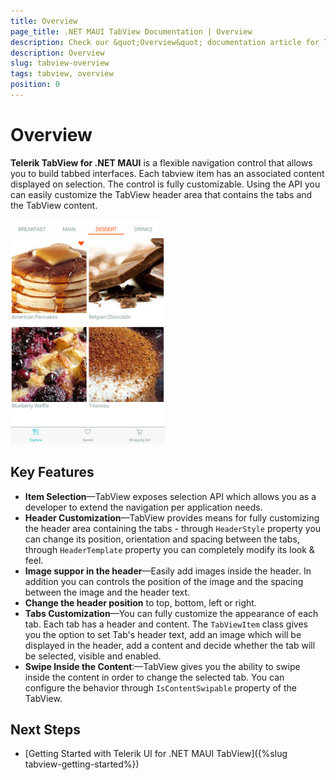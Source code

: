 ```yaml
---
title: Overview
page_title: .NET MAUI TabView Documentation | Overview
description: Check our &quot;Overview&quot; documentation article for Telerik TabView for .NET MAUI control.
description: Overview
slug: tabview-overview
tags: tabview, overview
position: 0
---
```


# Overview

**Telerik TabView for .NET MAUI** is a flexible navigation control that allows you to build tabbed interfaces. Each tabview item has an associated content displayed on selection. The control is fully customizable. Using the API you can easily customize the TabView header area that contains the tabs and the TabView content.

![TabView example](images/tabview-overview.png) 

## Key Features

* **Item Selection**&mdash;TabView exposes selection API which allows you as a developer to extend the navigation per application needs.
* **Header Customization**&mdash;TabView provides means for fully customizing the header area containing the tabs - through `HeaderStyle` property you can change its position, orientation and spacing between the tabs, through `HeaderTemplate` property you can completely modify its look &amp; feel.
* **Image suppor in the header**&mdash;Easily add images inside the header. In addition you can controls the position of the image and the spacing between the image and the header text.
* **Change the header position** to top, bottom, left or right. 
* **Tabs Customization**&mdash;You can fully customize the appearance of each tab. Each tab has a header and content. The `TabViewItem` class gives you the option to set Tab's header text, add an image which will be displayed in the header, add a content and decide whether the tab will be selected, visible and enabled.
* **Swipe Inside the Content**:&mdash;TabView gives you the ability to swipe inside the content in order to change the selected tab. You can configure the behavior through `IsContentSwipable` property of the TabView.

## Next Steps

- [Getting Started with Telerik UI for .NET MAUI TabView]({%slug tabview-getting-started%})
